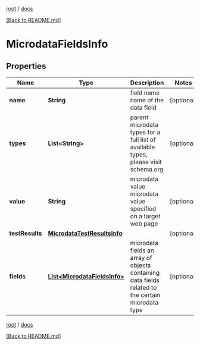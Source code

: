 [root](./../ "root") / [docs](./ "docs")

[[Back to README.md]](./../README.md "[Back to README.md]")

# MicrodataFieldsInfo

## Properties

| Name | Type | Description | Notes |
|------------ | ------------- | ------------- | -------------|
|**name** | **String** | field name name of the data field |  [optional] |
|**types** | **List&lt;String&gt;** | parent microdata types for a full list of available types, please visit schema.org |  [optional] |
|**value** | **String** | microdata value microdata value specified on a target web page |  [optional] |
|**testResults** | [**MicrodataTestResultsInfo**](MicrodataTestResultsInfo.md) |  |  [optional] |
|**fields** | [**List&lt;MicrodataFieldsInfo&gt;**](MicrodataFieldsInfo.md) | microdata fields an array of objects containing data fields related to the certain microdata type |  [optional] |

[root](./../ "root") / [docs](./ "docs")

[[Back to README.md]](./../README.md "[Back to README.md]")